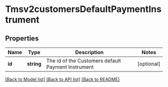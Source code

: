 # Tmsv2customersDefaultPaymentInstrument

## Properties
Name | Type | Description | Notes
------------ | ------------- | ------------- | -------------
**id** | **string** | The id of the Customers default Payment Instrument | [optional] 

[[Back to Model list]](../README.md#documentation-for-models) [[Back to API list]](../README.md#documentation-for-api-endpoints) [[Back to README]](../README.md)


